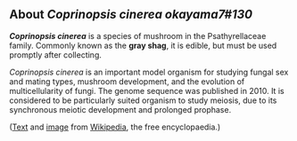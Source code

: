 About *Coprinopsis cinerea okayama7\#130* 
-----------------------------------------



***Coprinopsis cinerea*** is a species of mushroom in the
Psathyrellaceae family. Commonly known as the **gray shag**, it is
edible, but must be used promptly after collecting.

*Coprinopsis cinerea* is an important model organism for studying fungal
sex and mating types, mushroom development, and the evolution of
multicellularity of fungi. The genome sequence was published in 2010. It
is considered to be particularly suited organism to study meiosis, due
to its synchronous meiotic development and prolonged prophase.

([Text](http://en.wikipedia.org/wiki/Coprinopsis_cinerea) and
[image](http://commons.wikimedia.org/wiki/File:Coprinopsis_spec._-_Lindsey_2a.jpg)
from [Wikipedia](http://en.wikipedia.org/), the free encyclopaedia.)
